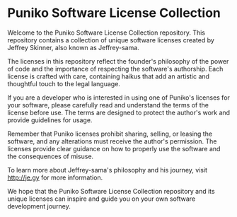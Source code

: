# Puniko Software License Collection

Welcome to the Puniko Software License Collection repository. This repository contains a collection of unique software licenses created by Jeffrey Skinner, also known as Jeffrey-sama.

The licenses in this repository reflect the founder's philosophy of the power of code and the importance of respecting the software's authorship. Each license is crafted with care, containing haikus that add an artistic and thoughtful touch to the legal language.

If you are a developer who is interested in using one of Puniko's licenses for your software, please carefully read and understand the terms of the license before use. The terms are designed to protect the author's work and provide guidelines for usage.

Remember that Puniko licenses prohibit sharing, selling, or leasing the software, and any alterations must receive the author's permission. The licenses provide clear guidance on how to properly use the software and the consequences of misuse.

To learn more about Jeffrey-sama's philosophy and his journey, visit http://je.gy for more information.

We hope that the Puniko Software License Collection repository and its unique licenses can inspire and guide you on your own software development journey.